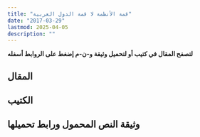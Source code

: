 ```yaml
---
title: "قمة الأنظمة لا قمة الدول العربية"
date: "2017-03-29"
lastmod: 2025-04-05
description: ""
---
```

**لتصفح المقال في كتيب أو لتحميل وثيقة و-ن-م إضغط على الروابط أسفله**

## المقال

## الكتيب

## وثيقة النص المحمول ورابط تحميلها

###
